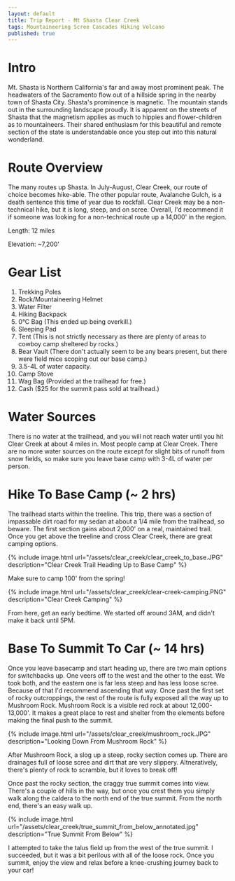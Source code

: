 ```yaml
---
layout: default
title: Trip Report - Mt Shasta Clear Creek
tags: Mountaineering Scree Cascades Hiking Volcano
published: true
---
```


# Intro

Mt. Shasta is Northern California's far and away most prominent peak. The headwaters of the Sacramento flow out of a hillside spring in the nearby town of Shasta City. Shasta's prominence is magnetic. The mountain stands out in the surrounding landscape proudly. It is apparent on the streets of Shasta that the magnetism applies as much to hippies and flower-children as to mountaineers. Their shared enthusiasm for this beautiful and remote section of the state is understandable once you step out into this natural wonderland.




# Route Overview

The many routes up Shasta. In July-August, Clear Creek, our route of choice becomes hike-able. The other popular route, Avalanche Gulch, is a death sentence this time of year due to rockfall. Clear Creek may be a non-technical hike, but it is long, steep, and on scree. Overall, I'd recommend it if someone was looking for a non-technical route up a 14,000' in the region.

Length: 12 miles

Elevation: ~7,200'

# Gear List

1. Trekking Poles
2. Rock/Mountaineering Helmet
3. Water Filter
4. Hiking Backpack
5. 0&deg;C Bag (This ended up being overkill.)
6. Sleeping Pad
7. Tent (This is not strictly necessary as there are plenty of areas to cowboy camp sheltered by rocks.)
8. Bear Vault (There don't actually seem to be any bears present, but there were field mice scoping out our base camp.)
9. 3.5-4L of water capacity.
10. Camp Stove
11. Wag Bag (Provided at the trailhead for free.)
12. Cash ($25 for the summit pass sold at trailhead.)

# Water Sources

There is no water at the trailhead, and you will not reach water until you hit Clear Creek at about 4 miles in. Most people camp at Clear Creek. There are no more water sources on the route except for slight bits of runoff from snow fields, so make sure you leave base camp with 3-4L of water per person. 

# Hike To Base Camp (~ 2 hrs)

The trailhead starts within the treeline. This trip, there was a section of impassable dirt road for my sedan at about a 1/4 mile from the trailhead, so beware. The first section gains about 2,000' on a real, maintained trail. Once you get above the treeline and cross Clear Creek, there are great camping options.

{% include image.html url="/assets/clear_creek/clear_creek_to_base.JPG" description="Clear Creek Trail Heading Up to Base Camp" %}


Make sure to camp 100' from the spring!

{% include image.html url="/assets/clear_creek/clear-creek-camping.PNG" description="Clear Creek Camping" %}


From here, get an early bedtime. We started off around 3AM, and didn't make it back until 5PM. 

# Base To Summit To Car (~ 14 hrs)

Once you leave basecamp and start heading up, there are two main options for switchbacks up. One veers off to the west and the other to the east. We took both, and the eastern one is far less steep and has less loose scree. Because of that I'd recommend ascending that way. Once past the first set of rocky outcroppings, the rest of the route is fully exposed all the way up to Mushroom Rock. Mushroom Rock is a visible red rock at about 12,000-13,000'. It makes a great place to rest and shelter from the elements before making the final push to the summit.

{% include image.html url="/assets/clear_creek/mushroom_rock.JPG" description="Looking Down From Mushroom Rock" %}


After Mushroom Rock, a slog up a steep, rocky section comes up. There are drainages full of loose scree and dirt that are very slippery. Altneratively, there's plenty of rock to scramble, but it loves to break off!

Once past the rocky section, the craggy true summit comes into view. There's a couple of hills in the way, but once you crest them you simply walk along the caldera to the north end of the true summit. From the north end, there's an easy walk up.

{% include image.html url="/assets/clear_creek/true_summit_from_below_annotated.jpg" description="True Summit From Below" %}


I attempted to take the talus field up from the west of the true summit. I succeeded, but it was a bit perilous with all of the loose rock. Once you summit, enjoy the view and relax before a knee-crushing journey back to your car!


